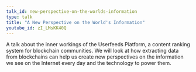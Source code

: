 ```yaml
---
talk_id: new-perspective-on-the-worlds-information
type: talk
title: "A New Perspective on the World's Information"
youtube_id: zI_LMsKK40Q
---
```


A talk about the inner workings of the Userfeeds Platform, a content ranking system for blockchain communities. We will look at how extracting data from blockchains can help us create new perspectives on the information we see on the Internet every day and the technology to power them.
